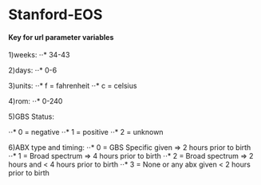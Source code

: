 Stanford-EOS
==========

#### Key for url parameter variables

1)weeks:
⋅⋅* 34-43

2)days:
⋅⋅* 0-6

3)units:
⋅⋅* f = fahrenheit
⋅⋅* c = celsius

4)rom: 
⋅⋅* 0-240

5)GBS Status:

⋅⋅* 0 = negative
⋅⋅* 1 = positive
⋅⋅* 2 = unknown

6)ABX type and timing:
⋅⋅* 0 = GBS Specific given => 2 hours prior to birth
⋅⋅* 1 = Broad spectrum => 4 hours prior to birth
⋅⋅* 2 = Broad spectrum => 2 hours and < 4 hours prior to birth
⋅⋅* 3 = None or any abx given < 2 hours prior to birth